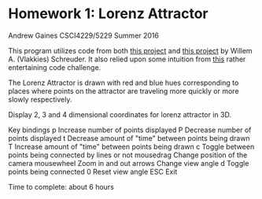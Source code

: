# Homework 1: Lorenz Attractor

Andrew Gaines
CSCI4229/5229 Summer 2016

This program utilizes code from both [this project](http://www.prinmath.com/csci5229/Su16/programs/ex6.zip) and [this project](http://www.prinmath.com/csci5229/Su16/programs/qt-lorenz.zip) by Willem A. (Vlakkies) Schreuder. It also relied upon some intuition from [this](https://www.youtube.com/watch?v=f0lkz2gSsIk) rather entertaining code challenge.

The Lorenz Attractor is drawn with red and blue hues corresponding to places where points on the attractor are traveling more quickly or more slowly respectively.

Display 2, 3 and 4 dimensional coordinates for lorenz attractor in 3D.

Key bindings
  p      Increase number of points displayed
  P      Decrease number of points displayed
  t      Decrease amount of "time" between points being drawn
  T      Increase amount of "time" between points being drawn
  c      Toggle between points being connected by lines or not
  mousedrag      Change position of the camera
  mousewheel     Zoom in and out
  arrows Change view angle
  d      Toggle points being connected
  0      Reset view angle
  ESC    Exit

Time to complete: about 6 hours

